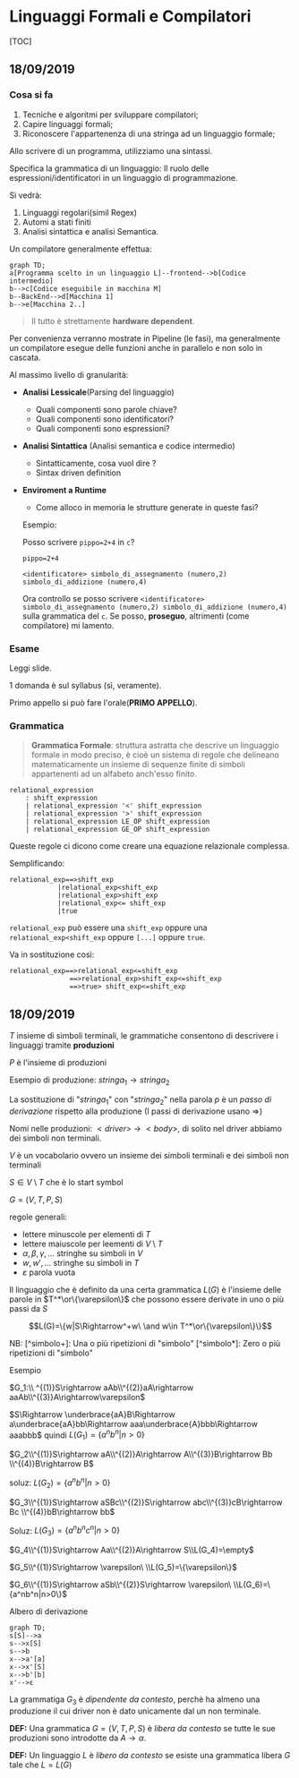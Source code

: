 # Linguaggi Formali e Compilatori

[TOC]

## 18/09/2019

### Cosa si fa

1. Tecniche e algoritmi per sviluppare compilatori;
2. Capire linguaggi formali;
3. Riconoscere l'appartenenza di una stringa ad un linguaggio formale;

Allo scrivere di un programma, utilizziamo una sintassi.

Specifica la grammatica di un linguaggio: Il ruolo delle espressioni/identificatori in un linguaggio di programmazione.

Si vedrà:

1. Linguaggi regolari(simil Regex)
2. Automi a stati finiti
3. Analisi sintattica e analisi Semantica.



Un compilatore generalmente effettua:

```mermaid
graph TD;
a[Programma scelto in un linguaggio L]--frontend-->b[Codice intermedio]
b-->c[Codice eseguibile in macchina M]
b--BackEnd-->d[Macchina 1]
b-->e[Macchina 2..]
```



> Il tutto è strettamente **hardware dependent**.

Per convenienza verranno mostrate in Pipeline (le fasi), ma generalmente un compilatore esegue delle funzioni anche in parallelo e non solo in cascata.



Al massimo livello di granularità:

* **Analisi Lessicale**(Parsing del linguaggio)

  * Quali componenti sono parole chiave?
  * Quali componenti sono identificatori?
  * Quali componenti sono espressioni?

* **Analisi Sintattica** (Analisi semantica e codice intermedio)

  * Sintatticamente, cosa vuol dire ?
  * Sintax driven definition

* **Enviroment a Runtime**

  * Come alloco in memoria le strutture generate in queste fasi?	



  Esempio: 

  Posso scrivere `pippo=2+4` in `c`?

  ```pseudocode
  pippo=2+4
  
  <identificatore> simbolo_di_assegnamento (numero,2) simbolo_di_addizione (numero,4)
  ```

  Ora controllo se posso scrivere `<identificatore> simbolo_di_assegnamento (numero,2) simbolo_di_addizione (numero,4)` sulla grammatica del `c`. Se posso, **proseguo**, altrimenti (come compilatore) mi lamento.



### Esame

Leggi slide.

1 domanda è sul syllabus (sì, veramente).

Primo appello si può fare l'orale(**PRIMO APPELLO**).



### Grammatica

> **Grammatica Formale**: struttura astratta che descrive un linguaggio formale in modo preciso, è cioè un sistema di regole che delineano matematicamente un insieme di sequenze finite di simboli appartenenti ad un alfabeto anch'esso finito.	

```yacas
relational_expression
	: shift_expression
	| relational_expression '<' shift_expression
	| relational_expression '>' shift_expression
	| relational_expression LE_OP shift_expression
	| relational_expression GE_OP shift_expression
```

Queste regole ci dicono come creare una equazione relazionale complessa.

Semplificando:

```pseudocode
relational_exp==>shift_exp
			|relational_exp<shift_exp
			|relational_exp>shift_exp
			|relational_exp<= shift_exp
			|true
```

`relational_exp` può essere una `shift_exp` oppure una `relational_exp<shift_exp` oppure `[...]` oppure `true`.

Va in sostituzione così:

```pseudocode
relational_exp==>relational_exp<=shift_exp
		       ==>relational_exp>shift_exp<=shift_exp
		       ==>true> shift_exp<=shift_exp
```


## 18/09/2019


$T$ insieme di simboli terminali, le grammatiche consentono di descrivere i linguaggi tramite **produzioni** 

$P$ è l'insieme di produzioni

Esempio di produzione: $stringa_1\rightarrow stringa_2$

La sostituzione di "$stringa_1$" con "$stringa_2$" nella parola $p$ è un *passo di derivazione* rispetto alla produzione (I passi di derivazione usano $\Rightarrow$)

Nomi nelle produzioni: $<driver>\ \rightarrow\  <body>$, di solito nel driver abbiamo dei simboli non terminali.

$V$ è un vocabolario ovvero un insieme dei simboli terminali e dei simboli non terminali

$S\in V\setminus T$ che è lo start symbol 

$G=(V,T,P,S)$

regole generali:

* lettere minuscole per elementi di $T$
* lettere maiuscole per leementi di $V\setminus T$
* $\alpha,\beta,\gamma,…$ stringhe su simboli in $V$
* $w,w',…$ stringhe su simboli in $T$
* $\varepsilon$ parola vuota

Il linguaggio che è definito da una certa grammatica $L(G)$ è l'insieme delle parole in $T^*\or\{\varepsilon\}$ che possono essere derivate in uno o più passi da $S$

$$L(G)=\{w|S\Rightarrow^+w\ \and w\in T^*\or\{\varepsilon\}\}$$

NB: [^simbolo+]: Una o più ripetizioni di "simbolo" [^simbolo*]: Zero o più ripetizioni di "simbolo"

Esempio

 $G_1:\\ ^{(1)}S\rightarrow aAb\\^{(2)}aA\rightarrow aaAb\\^{(3)}A\rightarrow\varepsilon$

$S\Rightarrow \underbrace{aA}B\Rightarrow a\underbrace{aA}bb\Rightarrow aaa\underbrace{A}bbb\Rightarrow aaabbb$ quindi $L(G_1)=\{a^nb^n|n>0\}$

$G_2\\^{(1)}S\rightarrow aA\\^{(2)}A\rightarrow A\\^{(3)}B\rightarrow Bb \\^{(4)}B\rightarrow B$

soluz: $L(G_2)=\{a^nb^n|n>0\}$

$G_3\\^{(1)}S\rightarrow aSBc\\^{(2)}S\rightarrow abc\\^{(3)}cB\rightarrow Bc \\^{(4)}bB\rightarrow bb$

Soluz: $L(G_3)=\{a^nb^nc^n|n>0\}$

$G_4\\^{(1)}S\rightarrow Aa\\^{(2)}A\rightarrow S\\L(G_4)=\empty$

$G_5\\^{(1)}S\rightarrow \varepsilon\ \\L(G_5)=\{\varepsilon\}$

$G_6\\^{(1)}S\rightarrow aSb\\^{(2)}S\rightarrow \varepsilon\ \\L(G_6)=\{a^nb^n|n>0\}$

Albero di derivazione

```mermaid
graph TD;
s[S]-->a
s-->x[S]
s-->b
x-->a'[a]
x-->x'[S]
x-->b'[b]
x'-->ε
```

La grammatiga $G_3$ è *dipendente da contesto*, perchè ha almeno una produzione il cui driver non è dato unicamente dal un non terminale.

**DEF:** Una grammatica $G=(V,T,P,S)$ è *libera da contesto* se tutte le sue produzioni sono introdotte da $A\rightarrow \alpha$.

**DEF:** Un linguaggio $L$ è *libero da contesto* se esiste una grammatica libera $G$ tale che $L=L(G)$






